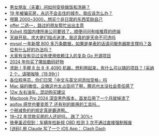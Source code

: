 + [男女朋友（夫妻）间如何安排做饭和洗碗？](https://www.v2ex.com/t/1094907)
+ [19 年被骗买房，永远不会去住的城市，我应该怎么办？](https://www.v2ex.com/t/1094899)
+ [预算 2000~3000，想买个非日常的东西奖励自己](https://www.v2ex.com/t/1094853)
+ [offer 二选一，路过的朋友帮忙出出主意](https://www.v2ex.com/t/1094855)
+ [Xshell 找国内律所来公司要钱了，顺便问问有啥推荐的终端](https://www.v2ex.com/t/1094841)
+ [天崩开局，求大佬们指点迷津，我这真的是天命不可违吗](https://www.v2ex.com/t/1094810)
+ [mysql 一年新增 800 多万条数据，如果是单表的话请问服务器能支撑吗？各位有什么好的办法吗？](https://www.v2ex.com/t/1094825)
+ [大家有没有见过没有使用依赖注入的复杂 Go 开源项目](https://www.v2ex.com/t/1094915)
+ [2024 年你买了哪些数码好物](https://www.v2ex.com/t/1094893)
+ [求助！手握 8 台 8 卡 4090 机器，想利用起来，有什么可以搞的项目？ [采纳 2 个，请喝咖啡（19.99r）]](https://www.v2ex.com/t/1094849)
+ [各位程序员，你们日常「中文与英文间添加空格」吗](https://www.v2ex.com/t/1094914)
+ [Mac 端的微信、企微这也太占空间了啊，腾讯也太没社会责任感了](https://www.v2ex.com/t/1094857)
+ [12w 左右油车，混动购买建议](https://www.v2ex.com/t/1094933)
+ [Macbook Pro 2024 深空黑色版本，首发后用了一个月就掉漆了](https://www.v2ex.com/t/1094870)
+ [apifox 感觉也要变质了,还有别的能用的工具吗...](https://www.v2ex.com/t/1094900)
+ [个税减免的的规定真是霸道啊。](https://www.v2ex.com/t/1095121)
+ [19~22 年贷款买房的人还好吗， 跌了 30%+](https://www.v2ex.com/t/1095136)
+ [铁拳虽迟但到：车辆年检新规 OBD 检测 3 次不通过直接强制报废](https://www.v2ex.com/t/1095129)
+ [[送码] 用 Claude 写了一个 iOS App： Clash Dash](https://www.v2ex.com/t/1095032)

